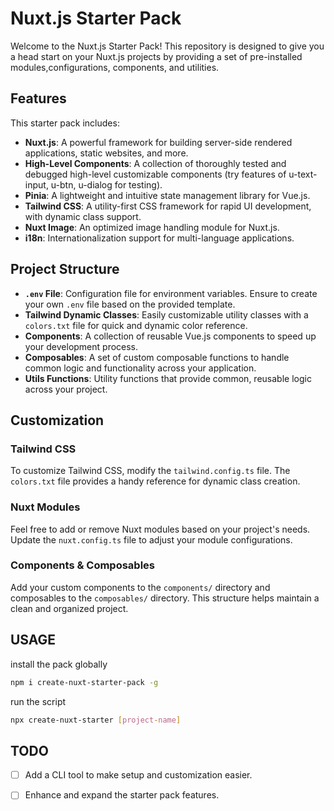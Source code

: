 # Nuxt.js Starter Pack

Welcome to the Nuxt.js Starter Pack! This repository is designed to give you a head start on your Nuxt.js projects by providing a set of pre-installed modules,configurations, components, and utilities.

## Features

This starter pack includes:

- **Nuxt.js**: A powerful framework for building server-side rendered applications, static websites, and more.
- **High-Level Components**: A collection of thoroughly tested and debugged high-level customizable components (try features of u-text-input, u-btn, u-dialog for testing).
- **Pinia**: A lightweight and intuitive state management library for Vue.js.
- **Tailwind CSS**: A utility-first CSS framework for rapid UI development, with dynamic class support.
- **Nuxt Image**: An optimized image handling module for Nuxt.js.
- **i18n**: Internationalization support for multi-language applications.

## Project Structure

- **`.env` File**: Configuration file for environment variables. Ensure to create your own `.env` file based on the provided template.
- **Tailwind Dynamic Classes**: Easily customizable utility classes with a `colors.txt` file for quick and dynamic color reference.
- **Components**: A collection of reusable Vue.js components to speed up your development process.
- **Composables**: A set of custom composable functions to handle common logic and functionality across your application.
- **Utils Functions**: Utility functions that provide common, reusable logic across your project.

## Customization

### Tailwind CSS

To customize Tailwind CSS, modify the `tailwind.config.ts` file. The `colors.txt` file provides a handy reference for dynamic class creation.


### Nuxt Modules

Feel free to add or remove Nuxt modules based on your project's needs. Update the `nuxt.config.ts` file to adjust your module configurations.

### Components & Composables

Add your custom components to the `components/` directory and composables to the `composables/` directory. This structure helps maintain a clean and organized project.

## USAGE

install the pack globally
```bash
npm i create-nuxt-starter-pack -g
```

run the script
```bash
npx create-nuxt-starter [project-name]
```

## TODO

- [ ] Add a CLI tool to make setup and customization easier.
- [ ] Enhance and expand the starter pack features.







